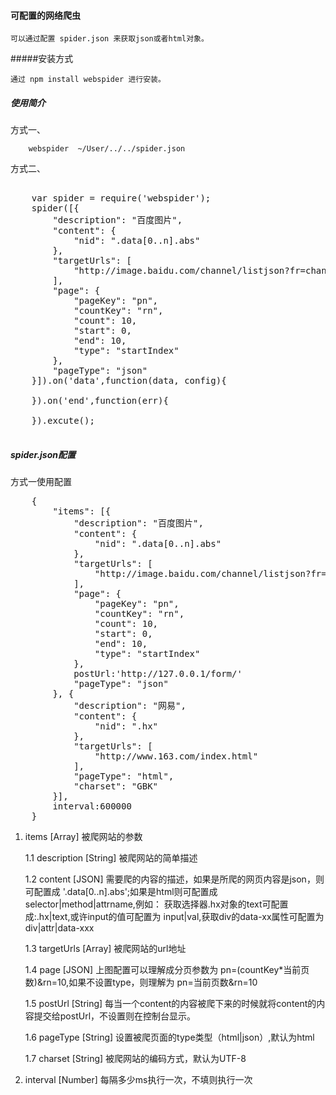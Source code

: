 #### 可配置的网络爬虫

	可以通过配置 spider.json 来获取json或者html对象。
	

#####安装方式

	通过 npm install webspider 进行安装。
	
	
##### 使用简介


方式一、	


		webspider  ~/User/../../spider.json
	

方式二、	 

<pre>
	
	var spider = require('webspider');
	spider([{
		"description": "百度图片",
		"content": {
			"nid": ".data[0..n].abs"
		},
		"targetUrls": [
			"http://image.baidu.com/channel/listjson?fr=channel&tag1=%E7%BE%8E%E5%A5%B3&tag2=%E5%85%A8%E9%83%A8&sorttype=0"
		],
		"page": {
			"pageKey": "pn",
			"countKey": "rn",
			"count": 10,
			"start": 0,
			"end": 10,
			"type": "startIndex"
		},
		"pageType": "json"
	}]).on('data',function(data, config){
		
	}).on('end',function(err){
	
	}).excute();
			
</pre>	
##### spider.json配置
方式一使用配置
<pre>
	{
		"items": [{
			"description": "百度图片",
			"content": {
				"nid": ".data[0..n].abs"
			},
			"targetUrls": [
				"http://image.baidu.com/channel/listjson?fr=channel&tag1=%E7%BE%8E%E5%A5%B3&tag2=%E5%85%A8%E9%83%A8&sorttype=0"
			],
			"page": {
				"pageKey": "pn",
				"countKey": "rn",
				"count": 10,
				"start": 0,
				"end": 10,
				"type": "startIndex"
			},
			postUrl:'http://127.0.0.1/form/'
			"pageType": "json"
		}, {
			"description": "网易",
			"content": {
				"nid": ".hx"
			},
			"targetUrls": [
				"http://www.163.com/index.html"
			],
			"pageType": "html",
			"charset": "GBK"
		}],
		interval:600000
	}
</pre>

1. items [Array] 被爬网站的参数
	
	1.1  description [String] 被爬网站的简单描述
	
	1.2  content [JSON] 需要爬的内容的描述，如果是所爬的网页内容是json，则可配置成 '.data[0..n].abs';如果是html则可配置成 selector|method|attrname,例如： 获取选择器.hx对象的text可配置成:.hx|text,或许input的值可配置为 input|val,获取div的data-xx属性可配置为 div|attr|data-xxx
	
	1.3  targetUrls [Array] 被爬网站的url地址
	
	1.4  page [JSON] 上图配置可以理解成分页参数为 pn=(countKey*当前页数)&rn=10,如果不设置type，则理解为 pn=当前页数&rn=10
	
	1.5  postUrl [String] 每当一个content的内容被爬下来的时候就将content的内容提交给postUrl，不设置则在控制台显示。
	
	1.6  pageType [String] 设置被爬页面的type类型（html|json）,默认为html
	
	1.7  charset [String] 被爬网站的编码方式，默认为UTF-8
	
		
2. interval [Number] 每隔多少ms执行一次，不填则执行一次
	
	
		